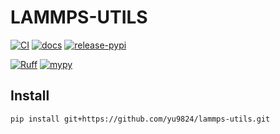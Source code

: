 # LAMMPS-UTILS

<!-- badges -->
[![CI](https://github.com/yu9824/lammps-utils/actions/workflows/CI.yml/badge.svg)](https://github.com/yu9824/lammps-utils/actions/workflows/CI.yml)
[![docs](https://github.com/yu9824/lammps-utils/actions/workflows/docs.yml/badge.svg)](https://github.com/yu9824/lammps-utils/actions/workflows/docs.yml)
[![release-pypi](https://github.com/yu9824/lammps-utils/actions/workflows/release-pypi.yml/badge.svg)](https://github.com/yu9824/lammps-utils/actions/workflows/release-pypi.yml)

<!--
[![python_badge](https://img.shields.io/pypi/pyversions/lammps-utils)](https://pypi.org/project/lammps-utils/)
[![license_badge](https://img.shields.io/pypi/l/lammps-utils)](https://pypi.org/project/lammps-utils/)
[![PyPI version](https://badge.fury.io/py/lammps-utils.svg)](https://pypi.org/project/lammps-utils/)
[![Downloads](https://static.pepy.tech/badge/lammps-utils)](https://pepy.tech/project/lammps-utils)

[![Conda Version](https://img.shields.io/conda/vn/conda-forge/lammps-utils.svg)](https://anaconda.org/conda-forge/lammps-utils)
[![Conda Platforms](https://img.shields.io/conda/pn/conda-forge/lammps-utils.svg)](https://anaconda.org/conda-forge/lammps-utils)
-->

[![Ruff](https://img.shields.io/endpoint?url=https://raw.githubusercontent.com/astral-sh/ruff/main/assets/badge/v2.json)](https://github.com/astral-sh/ruff)
[![mypy](https://www.mypy-lang.org/static/mypy_badge.svg)](https://github.com/python/mypy)
<!-- /badges -->

## Install

```bash
pip install git+https://github.com/yu9824/lammps-utils.git
```
